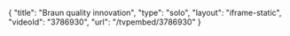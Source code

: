 {
    "title": "Braun  quality innovation",
    "type": "solo",
    "layout": "iframe-static",
    "videoId": "3786930",
    "url": "\/tvpembed\/3786930"
}